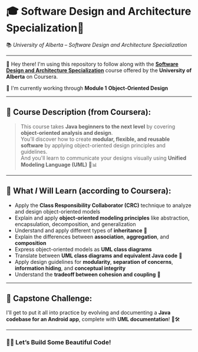 # 🎓 Software Design and Architecture Specialization🚀  
📚 *University of Alberta – Software Design and Architecture Specialization*

----

👋 Hey there! I'm using this repository to follow along with the **[Software Design and Architecture Specialization]([https://www.coursera.org/specializations/software-design-architecture])** course offered by the **University of Alberta** on Coursera.

🧱 I'm currently working through **Module 1** **Object-Oriented Design**

----

## 📖 Course Description (from Coursera):

> This course takes **Java beginners to the next level** by covering **object-oriented analysis and design**.  
> You'll discover how to create **modular, flexible, and reusable software** by applying object-oriented design principles and guidelines.  
> And you'll learn to communicate your designs visually using **Unified Modeling Language (UML)** 🎨📊

----

## 🧠 What *I* Will Learn (according to Coursera):

- Apply the **Class Responsibility Collaborator (CRC)** technique to analyze and design object-oriented models  
- Explain and apply **object-oriented modeling principles** like abstraction, encapsulation, decomposition, and generalization  
- Understand and apply different types of **inheritance** 🧬  
- Explain the differences between **association**, **aggregation**, and **composition**  
- Express object-oriented models as **UML class diagrams**  
- Translate between **UML class diagrams and equivalent Java code** 🔁  
- Apply design guidelines for **modularity**, **separation of concerns**, **information hiding**, and **conceptual integrity**  
- Understand the **tradeoff between cohesion and coupling** 🔧

----

## 🎯 Capstone Challenge:
I'll get to put it all into practice by evolving and documenting a **Java codebase for an Android app**, complete with **UML documentation**! 📱🛠️

----

### 🧑‍💻 Let’s Build Some Beautiful Code!

